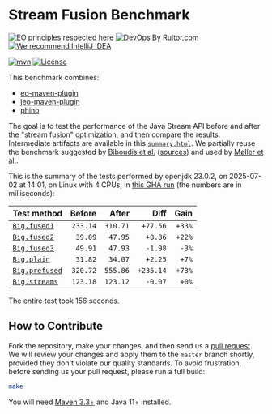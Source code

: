 # Stream Fusion Benchmark

[![EO principles respected here](https://www.elegantobjects.org/badge.svg)](https://www.elegantobjects.org)
[![DevOps By Rultor.com](https://www.rultor.com/b/objectionary/eo)](https://www.rultor.com/p/objectionary/eo)
[![We recommend IntelliJ IDEA](https://www.elegantobjects.org/intellij-idea.svg)](https://www.jetbrains.com/idea/)

[![mvn](https://github.com/objectionary/benchmark/actions/workflows/mvn.yml/badge.svg)](https://github.com/objectionary/benchmark/actions/workflows/mvn.yml)
[![License](https://img.shields.io/badge/license-MIT-green.svg)](LICENSE.txt)

This benchmark combines:

* [eo-maven-plugin](https://github.com/objectionary/eo)
* [jeo-maven-plugin](https://github.com/objectionary/jeo-maven-plugin)
* [phino](https://github.com/objectionary/phino)

The goal is to test the performance of the Java Stream API before
and after the "stream fusion" optimization, and then compare the results.
Intermediate artifacts are available in this
[`summary.html`](https://www.objectionary.com/benchmark/summary.html).
We partially reuse the benchmark suggested by
[Biboudis et al.](https://arxiv.org/abs/1406.6631)
([sources](https://github.com/biboudis/clashofthelambdas))
and used by
[Møller et al.](https://dl.acm.org/doi/abs/10.1145/3428236).

<!-- benchmark_begin -->
This is the summary of the tests performed
by openjdk 23.0.2,
on 2025-07-02
at 14:01,
on Linux with 4 CPUs,
in [this GHA run][benchmark-gha]
(the numbers are in milliseconds):

| Test method | Before | After | Diff | Gain |
| --- | --: | --: | --: | --: |
| [`Big.fused1`](https://github.com/objectionary/benchmark/blob/master/src/main/java/org/eolang/benchmark/Big.java) | `233.14` | `310.71` | `+77.56` | `+33%` |
| [`Big.fused2`](https://github.com/objectionary/benchmark/blob/master/src/main/java/org/eolang/benchmark/Big.java) | `39.09` | `47.95` | `+8.86` | `+22%` |
| [`Big.fused3`](https://github.com/objectionary/benchmark/blob/master/src/main/java/org/eolang/benchmark/Big.java) | `49.91` | `47.93` | `-1.98` | `-3%` |
| [`Big.plain`](https://github.com/objectionary/benchmark/blob/master/src/main/java/org/eolang/benchmark/Big.java) | `31.82` | `34.07` | `+2.25` | `+7%` |
| [`Big.prefused`](https://github.com/objectionary/benchmark/blob/master/src/main/java/org/eolang/benchmark/Big.java) | `320.72` | `555.86` | `+235.14` | `+73%` |
| [`Big.streams`](https://github.com/objectionary/benchmark/blob/master/src/main/java/org/eolang/benchmark/Big.java) | `123.18` | `123.12` | `-0.07` | `+0%` |

The entire test took 156 seconds.
<!-- benchmark_end -->

## How to Contribute

Fork the repository, make your changes, and then send us
a [pull request](https://www.yegor256.com/2014/04/15/github-guidelines.html).
We will review your changes and apply them to the `master` branch shortly,
provided they don't violate our quality standards. To avoid frustration,
before sending us your pull request, please run a full build:

```bash
make
```

You will need [Maven 3.3+](https://maven.apache.org) and Java 11+ installed.

[benchmark-gha]: https://github.com/objectionary/benchmark/actions/runs/16027198999
